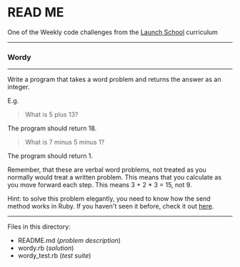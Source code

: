 # READ ME

One of the Weekly code challenges from the [Launch School](https://launchschool.com/) curriculum

---

### Wordy

---

Write a program that takes a word problem and returns the answer as an integer.

E.g.

> What is 5 plus 13?

The program should return 18.

> What is 7 minus 5 minus 1?

The program should return 1.

Remember, that these are verbal word problems, not treated as you normally would treat a written problem. This means that you calculate as you move forward each step. This means 3 + 2 * 3 = 15, not 9.

Hint: to solve this problem elegantly, you need to know how the send method works in Ruby. If you haven't seen it before, check it out [here](http://stackoverflow.com/questions/3337285/what-does-send-do-in-ruby).

---

Files in this directory:

* README.md (*problem description*)
* wordy.rb (*solution*)
* wordy_test.rb (*test suite*)
